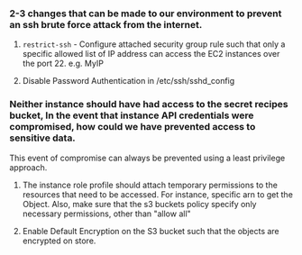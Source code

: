 

### 2-3 changes that can be made to our environment to prevent an ssh brute force attack from the internet.

1. ``restrict-ssh`` - Configure attached security group rule such that only a specific allowed list of IP address can access the EC2 instances over the port 22. e.g. MyIP

 2.  Disable Password Authentication in /etc/ssh/sshd_config
   

### Neither instance should have had access to the secret recipes bucket, In the event that instance API credentials were compromised, how could we have prevented access to sensitive data.

This event of compromise can always be prevented using a least privilege approach. 
1. The instance role profile should attach temporary permissions to the resources that need to be accessed. For instance, specific arn to get the Object.
Also, make sure that the s3 buckets policy specify only necessary permissions, other than "allow all" 

2. Enable Default Encryption on the S3 bucket such that the objects are encrypted on store. 
